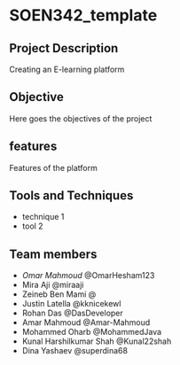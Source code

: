 # SOEN342_template

## Project Description
Creating an E-learning platform

## Objective
Here goes the objectives of the project

## features
Features of the platform

## Tools and Techniques
- technique 1
- tool 2

## Team members
- *Omar Mahmoud* @OmarHesham123
- Mira Aji @miraaji
- Zeineb Ben Mami @
- Justin Latella @kknicekewl
- Rohan Das @DasDeveloper
- Amar Mahmoud @Amar-Mahmoud
- Mohammed Oharb @MohammedJava
- Kunal Harshilkumar Shah @Kunal22shah
- Dina Yashaev @superdina68
